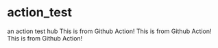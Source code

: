 # action_test
an action test hub
This is from Github Action!
This is from Github Action!
This is from Github Action!
